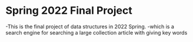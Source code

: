 # Spring 2022 Final Project 

-This is the final project of data structures in 2022 Spring.
-which is a search engine for searching a large collection article with giving key words
